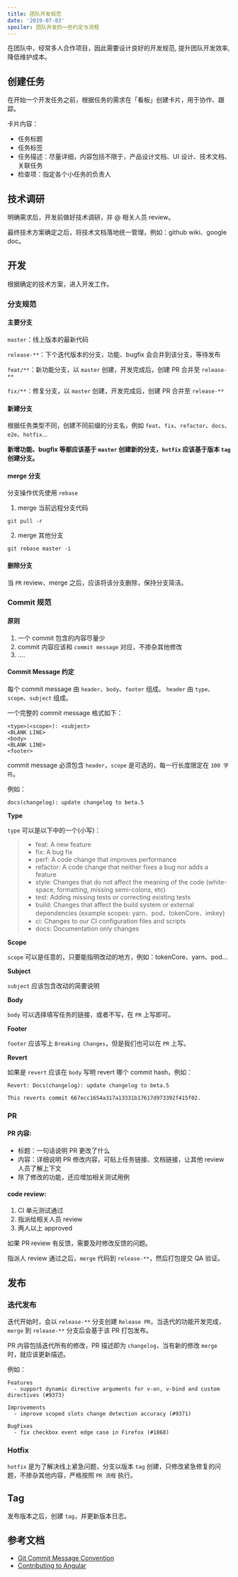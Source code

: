 ```yaml
---
title: 团队开发规范
date: '2019-07-03'
spoiler: 团队开发的一些约定与流程
---
```


在团队中，经常多人合作项目，因此需要设计良好的开发规范, 提升团队开发效率, 降低维护成本。

## 创建任务

在开始一个开发任务之前，根据任务的需求在「看板」创建卡片，用于协作、跟踪。

卡片内容：

- 任务标题
- 任务标签
- 任务描述：尽量详细，内容包括不限于，产品设计文档、UI 设计、技术文档、关联任务
- 检查项：指定各个小任务的负责人

## 技术调研

明确需求后，开发前做好技术调研，并 @ 相关人员 review。

最终技术方案确定之后，将技术文档落地统一管理，例如：github wiki、google doc。

## 开发

根据确定的技术方案，进入开发工作。

### 分支规范

#### 主要分支

`master`：线上版本的最新代码

`release-**`：下个迭代版本的分支，功能、bugfix 会合并到该分支，等待发布

`feat/**`：新功能分支，以 `master` 创建，开发完成后，创建 PR 合并至 `release-**`

`fix/**`：修复分支，以 `master` 创建，开发完成后，创建 PR 合并至 `release-**`

#### 新建分支

根据任务类型不同，创建不同前缀的分支名，例如 `feat`、`fix`、`refactor`、`docs`、`e2e`、`hotfix`...

**新增功能、bugfix 等都应该基于 `master` 创建新的分支，`hotfix` 应该基于版本 `tag` 创建分支。**

#### merge 分支

分支操作优先使用 `rebase`

1. merge 当前远程分支代码
```
git pull -r
```
2. merge 其他分支
```
git rebase master -i
```

#### 删除分支

当 `PR` review、merge 之后，应该将该分支删除，保持分支简洁。

### Commit 规范

#### 原则

1. 一个 commit 包含的内容尽量少
2. commit 内容应该和 `commit message` 对应，不掺杂其他修改
3. ....

#### Commit Message 约定

每个 commit message 由 `header`、`body`、`footer` 组成。
`header` 由 `type`、`scope`、`subject` 组成。

一个完整的 commit message 格式如下：

```
<type>(<scope>): <subject>
<BLANK LINE>
<body>
<BLANK LINE>
<footer>
```

commit message 必须包含 `header`，`scope` 是可选的，每一行长度限定在 `100 字符`。

例如：
```
docs(changelog): update changelog to beta.5
```

**Type**

`type` 可以是以下中的一个(小写)：

> - feat: A new feature
> - fix: A bug fix
> - perf: A code change that improves performance
> - refactor: A code change that neither fixes a bug nor adds a feature
> - style: Changes that do not affect the meaning of the code (white-space, formatting, missing semi-colons, etc)
> - test: Adding missing tests or correcting existing tests
> - build: Changes that affect the build system or external dependencies (example scopes: yarn、pod、tokenCore、imkey)
> - ci: Changes to our CI configuration files and scripts
> - docs: Documentation only changes

**Scope**

`scope` 可以是任意的，只要能指明改动的地方，例如：tokenCore、yarn、pod...

**Subject**

`subject` 应该包含改动的简要说明

**Body**

`body` 可以选择填写任务的链接，或者不写，在 `PR` 上写即可。

**Footer**

`footer` 应该写上 `Breaking Changes`，但是我们也可以在 `PR` 上写。

**Revert**

如果是 `revert` 应该在 `body` 写明 revert 哪个 commit hash，例如：

```
Revert: Docs(changelog): update changelog to beta.5

This reverts commit 667ecc1654a317a13331b17617d973392f415f02.
```

### PR

#### PR 内容:

- 标题：一句话说明 PR 更改了什么
- 内容：详细说明 PR 修改内容，可贴上任务链接、文档链接，让其他 review 人员了解上下文
- 除了修改的功能，还应增加相关测试用例

#### code review:

1. CI 单元测试通过
2. 指派给相关人员 review
3. 两人以上 approved

如果 PR review 有反馈，需要及时修改反馈的问题。

指派人 review 通过之后，`merge` 代码到 `release-**`，然后打包提交 QA 验证。

## 发布

### 迭代发布

迭代开始时，会以 `release-**` 分支创建 `Release PR`，当迭代的功能开发完成，`merge` 到 `release-**` 分支后会基于该 PR 打包发布。

PR 内容包括迭代所有的修改，PR 描述即为 `changelog`，当有新的修改 `merge` 时，就应该更新描述。

例如：
```
Features
  - support dynamic directive arguments for v-on, v-bind and custom directives (#9373)

Improvements
  - improve scoped slots change detection accuracy (#9371)

BugFixes
  - fix checkbox event edge case in Firefox (#1868)
```

### Hotfix

`hotfix` 是为了解决线上紧急问题，分支以版本 `tag` 创建，只修改紧急修复的问题，不掺杂其他内容，严格按照 `PR 流程` 执行。

## Tag

发布版本之后，创建 `tag`，并更新版本日志。

## 参考文档

- [Git Commit Message Convention](https://github.com/vuejs/vue/blob/dev/.github/COMMIT_CONVENTION.md)
- [Contributing to Angular](https://github.com/angular/angular/blob/master/CONTRIBUTING.md)
